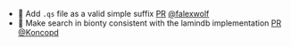 - 🍱 Add `.qs` file as a valid simple suffix [PR](https://github.com/laminlabs/lamindb-setup/pull/904) [@falexwolf](https://github.com/falexwolf)
- 🎨 Make search in bionty consistent with the lamindb implementation [PR](https://github.com/laminlabs/lamindb/pull/2205) [@Koncopd](https://github.com/Koncopd)
